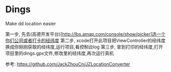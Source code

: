 # Dings
Make dd location easier

第一步,
先去(高德开发平台)[http://lbs.amap.com/console/show/picker]选一个你们公司或者打卡的经纬度
第二步,
xcode打开此项目把ViewController的经纬度换成你刚刚获取的经纬度,运行项目,看控制台log
第三步,
拿到打印的经纬度,打开项目里的dings.gpx文件,修改里的经纬度,再次运行真机


参考:
https://github.com/JackZhouCn/JZLocationConverter


